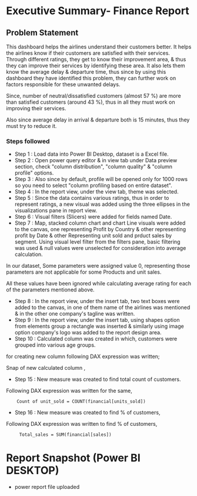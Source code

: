 # Executive Summary- Finance Report


## Problem Statement

This dashboard helps the airlines understand their customers better. It helps the airlines know if their customers are satisfied with their services. Through different ratings, they get to know their improvement area, & thus they can improve their services by identifying these area. It also lets them know the average delay & departure time, thus since by using this dashboard they have identified this problem, they can further work on factors responsible for these unwanted delays.

Since, number of neutral/dissatisfied customers (almost 57 %) are more than satisfied customers (around 43 %), thus in all they must work on improving their services. 

Also since average delay in arrival & departure both is 15 minutes, thus they must try to reduce it.


### Steps followed 

- Step 1 : Load data into Power BI Desktop, dataset is a Excel file.
- Step 2 : Open power query editor & in view tab under Data preview section, check "column distribution", "column quality" & "column profile" options.
- Step 3 : Also since by default, profile will be opened only for 1000 rows so you need to select "column profiling based on entire dataset".
- Step 4 : In the report view, under the view tab, theme was selected.
- Step 5 : Since the data contains various ratings, thus in order to represent ratings, a new visual was added using the three ellipses in the visualizations pane in report view. 
- Step 6 : Visual filters (Slicers) were added for  fields named Date.
- Step 7 : Map, stacked column chart and chart Line  visuals were added to the canvas, one representing Profit by Country & other representing profit by Date & other Representing unit sold and prduct sales by segment.
           Using visual level filter from the filters pane, basic filtering was used & null values were unselected for consideration into average calculation.
           
  
  
In our dataset, Some parameters were assigned value 0, representing those parameters are not applicable for some Products and unit sales.

All these values have been ignored while calculating average rating for each of the parameters mentioned above.

- Step 8 : In the report view, under the insert tab, two text boxes were added to the canvas, in one of them name of the airlines was mentioned & in the other one company's tagline was written.
- Step 9 : In the report view, under the insert tab, using shapes option from elements group a rectangle was inserted & similarly using image option company's logo was added to the report design area. 
- Step 10 : Calculated column was created in which, customers were grouped into various age groups.

for creating new column following DAX expression was written;
       
    
        
Snap of new calculated column ,

        
- Step 15 : New measure was created to find total count of customers.

Following DAX expression was written for the same,
        
        Count of unit_sold = COUNT(financial[units_sold])
        
 - Step 16 : New measure was created to find  % of customers,
 
 Following DAX expression was written to find % of customers,
 
         Total_sales = SUM(financial[sales])
 
 # Report Snapshot (Power BI DESKTOP)
- power report file uploaded
 
